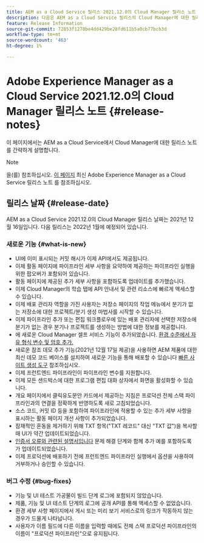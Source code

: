 ```yaml
---
title: AEM as a Cloud Service 릴리스 2021.12.0의 Cloud Manager 릴리스 노트
description: 다음은 AEM as a Cloud Service 릴리스의 Cloud Manager에 대한 릴리스 2021.12.0.
feature: Release Information
source-git-commit: 72853f1278be4dd429be28fd611b5a0cb77bcb3d
workflow-type: tm+mt
source-wordcount: '463'
ht-degree: 1%

---
```



# Adobe Experience Manager as a Cloud Service 2021.12.0의 Cloud Manager 릴리스 노트 {#release-notes}

이 페이지에서는 AEM as a Cloud Service에서 Cloud Manager에 대한 릴리스 노트를 간략하게 설명합니다.

>[!NOTE]
>
>을(를) 참조하십시오. [이 페이지](/help/release-notes/release-notes-cloud/release-notes-current.md) 최신 Adobe Experience Manager as a Cloud Service 릴리스 노트 를 참조하십시오.

## 릴리스 날짜 {#release-date}

AEM as a Cloud Service 2021.12.0의 Cloud Manager 릴리스 날짜는 2021년 12월 16일입니다. 다음 릴리스는 2022년 1월에 예정되어 있습니다.

### 새로운 기능 {#what-is-new}

* UI에 이미 표시되는 커밋 해시가 이제 API에서도 제공됩니다.
* 이제 활동 페이지에 파이프라인 세부 사항을 요약하여 제공하는 파이프라인 실행을 위한 팝오버가 포함되어 있습니다.
* 활동 페이지에 제공된 추가 세부 사항을 포함하도록 업데이트를 추가했습니다.
* 이제 Cloud Manager의 학습 탭에 API 안내서 및 관련 리소스에 빠르게 액세스할 수 있습니다.
* 이제 배포 관리자 역할을 가진 사용자는 저장소 페이지의 작업 메뉴에서 분기가 없는 저장소에 대한 프로젝트/분기 생성 마법사를 시작할 수 있습니다.
* 이제 파이프라인 추가 또는 편집 워크플로우에 있는 배포 관리자에 선택한 저장소에 분기가 없는 경우 분기나 프로젝트를 생성하는 방법에 대한 정보를 제공합니다.
* 에 새로운 Cloud Manager 셀프 서비스 기능이 추가되었습니다. [환경 수준에서 자유 형식 변수 및 암호 추가.](/help/implementing/cloud-manager/environment-variables.md)
* 새로운 참조 데모 추가 기능(2021년 12월 17일 제공)을 사용하면 AEM 제품에 대한 최신 데모 코드 베이스를 설치하여 새로운 기능을 통해 배포할 수 있습니다 [빠른 사이트 생성 도구](/help/journey-sites/quick-site/overview.md) 참조하십시오.
* 이제 프런트엔드 파이프라인이 파이프라인 변수를 지원합니다.
* 이제 모든 샌드박스에 대한 프로그램 편집 대화 상자에서 화면을 활성화할 수 있습니다.
* 개요 페이지에서 클릭유도문안 카드에서 제공하는 지침은 프로덕션 전체 스택 파이프라인과의 연결을 정확하게 반영하도록 새로 고침되었습니다.
* 소스 코드, 커밋 ID 등을 포함하여 파이프라인에 적용할 수 있는 추가 세부 사항을 표시하는 활동 페이지 개선 사항이 추가되었습니다.
* 잠재적인 혼동을 제거하기 위해 TXT 항목(&quot;TXT 레코드&quot; 대신 &quot;TXT 값&quot;)을 복사할 때 UI가 약간 업데이트되었습니다.
* [인증서 오류와 관련된 설명서입니다](/help/implementing/cloud-manager/managing-ssl-certifications/add-ssl-certificate.md#certificate-errors) 문제 해결 단계와 함께 추가 예를 포함하도록 가 업데이트되었습니다.
* 이제 프로덕션에 배포하기 전에 프런트엔드 파이프라인 실행에서 옵션을 사용하여 거부하거나 승인할 수 있습니다.

### 버그 수정 {#bug-fixes}

* 기능 및 UI 테스트 가공물이 빌드 단계 로그에 포함되지 않았습니다.
* 제품, 기능 및 UI 테스트 단계의 로그에 공개 API를 통해 액세스할 수 없었습니다.
* 환경 세부 사항 페이지에서 게시 또는 미리 보기 서비스로의 링크가 작동하지 않는 경우가 드물게 나타납니다.
* 사용자가 이름 필드에 다른 이름을 입력할 때에도 전체 스택 프로덕션 파이프라인의 이름이 &quot;프로덕션 파이프라인&quot;으로 유지됩니다.
